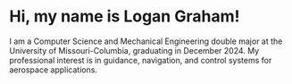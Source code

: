 # Hi, my name is Logan Graham!
I am a Computer Science and Mechanical Engineering double major at the University of Missouri-Columbia, graduating in December 2024. My professional interest is in guidance, navigation, and control systems for aerospace applications.
